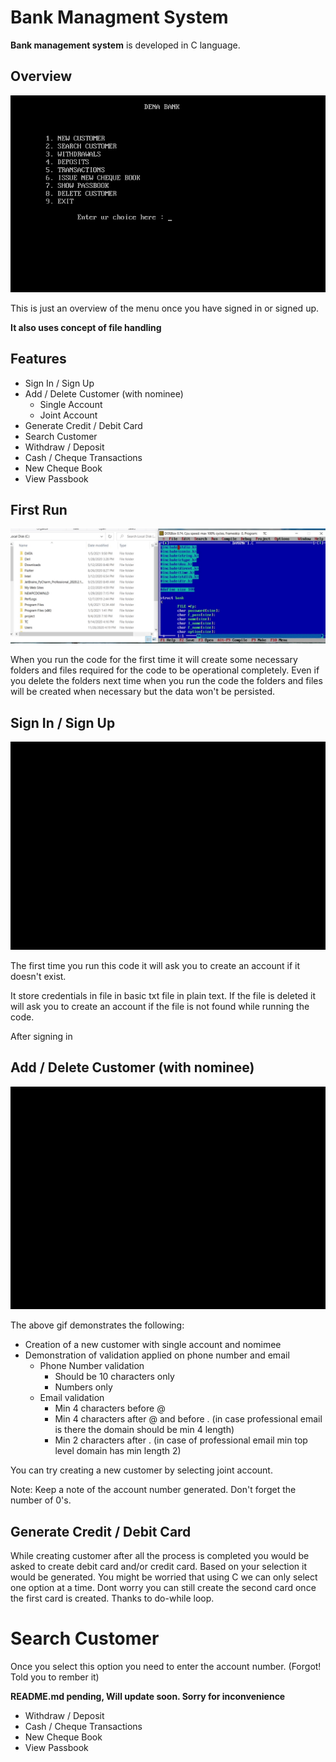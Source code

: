
# Bank Managment System

**Bank management system** is developed in C language.

## Overview

![bank-managment-system menu](https://raw.githubusercontent.com/darshan09200/Bank-Management-System/master/system_menu.png)

This is just an overview of the menu once you have signed in or signed up.

**It also uses concept of file handling**

## Features
- Sign In / Sign Up
- Add / Delete Customer (with nominee)
  - Single Account
  - Joint Account
- Generate Credit / Debit Card
- Search Customer
- Withdraw / Deposit
- Cash / Cheque Transactions
- New Cheque Book
- View Passbook

## First Run

![bank-managment-system first run](https://raw.githubusercontent.com/darshan09200/Bank-Management-System/master/system_init.gif)

When you run the code for the first time it will create some necessary folders and files required for the code to be operational completely. Even if you delete the folders next time when you run the code the folders and files will be created when necessary but the data won't be persisted.

## Sign In / Sign Up

![bank-managment-system sign up](https://raw.githubusercontent.com/darshan09200/Bank-Management-System/master/account_create.gif)

The first time you run this code it will ask you to create an account if it doesn't exist.

It store credentials in file in basic txt file in plain text. If the file is deleted it will ask you to create an account if the file is not found while running the code.

After signing in 

## Add / Delete Customer (with nominee)

![bank-managment-system add-customer-single-account](https://raw.githubusercontent.com/darshan09200/Bank-Management-System/master/create_customer.gif)

The above gif demonstrates the following:
- Creation of a new customer with single account and nomimee
- Demonstration of validation applied on phone number and email
  - Phone Number validation
    - Should be 10 characters only
    - Numbers only
  - Email validation
    - Min 4 characters before @ 
    - Min 4 characters after @ and before . (in case professional email is there the domain should be min 4 length)
    - Min 2 characters after . (in case of professional email min top level domain has min length 2)
    
You can try creating a new customer by selecting joint account.

Note: Keep a note of the account number generated. Don't forget the number of 0's.
## Generate Credit / Debit Card

While creating customer after all the process is completed you would be asked to create debit card and/or credit card. Based on your selection it would be generated.
You might be worried that using C we can only select one option at a time. Dont worry you can still create the second card once the first card is created. Thanks to do-while loop.

# Search Customer

Once you select this option you need to enter the account number. (Forgot! Told you to rember it)


**README.md pending, Will update soon. Sorry for inconvenience**

- Withdraw / Deposit
- Cash / Cheque Transactions
- New Cheque Book
- View Passbook
